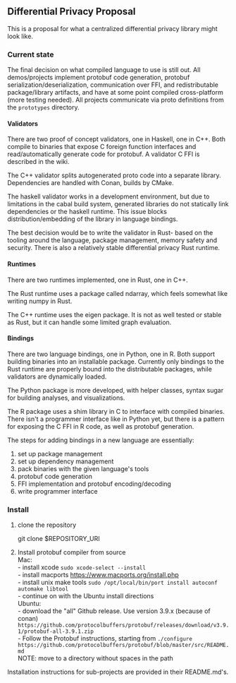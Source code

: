 ## Differential Privacy Proposal

This is a proposal for what a centralized differential privacy library might look like.  

### Current state
The final decision on what compiled language to use is still out. All demos/projects implement protobuf code generation, protobuf serialization/deserialization, communication over FFI, and redistributable package/library artifacts, and have at some point compiled cross-platform (more testing needed). All projects communicate via proto definitions from the `prototypes` directory.  

#### Validators
There are two proof of concept validators, one in Haskell, one in C++. Both compile to binaries that expose C foreign function interfaces and read/automatically generate code for protobuf. A validator C FFI is described in the wiki.  

The C++ validator splits autogenerated proto code into a separate library. Dependencies are handled with Conan, builds by CMake.  

The haskell validator works in a development environment, but due to limitations in the cabal build system, generated libraries do not statically link dependencies or the haskell runtime. This issue blocks distribution/embedding of the library in language bindings.  

The best decision would be to write the validator in Rust- based on the tooling around the language, package management, memory safety and security. There is also a relatively stable differential privacy Rust runtime.  

#### Runtimes
There are two runtimes implemented, one in Rust, one in C++.   

The Rust runtime uses a package called ndarray, which feels somewhat like writing numpy in Rust.  

The C++ runtime uses the eigen package. It is not as well tested or stable as Rust, but it can handle some limited graph evaluation.  

#### Bindings
There are two language bindings, one in Python, one in R. Both support building binaries into an installable package. Currently only bindings to the Rust runtime are properly bound into the distributable packages, while validators are dynamically loaded.  

The Python package is more developed, with helper classes, syntax sugar for building analyses, and visualizations.  

The R package uses a shim library in C to interface with compiled binaries. There isn't a programmer interface like in Python yet, but there is a pattern for exposing the C FFI in R code, as well as protobuf generation.  

The steps for adding bindings in a new language are essentially:  
1. set up package management  
2. set up dependency management  
3. pack binaries with the given language's tools  
4. protobuf code generation  
5. FFI implementation and protobuf encoding/decoding  
6. write programmer interface  


### Install
1. clone the repository  


    git clone $REPOSITORY_URI

2. Install protobuf compiler from source  
    Mac:  
        - install xcode `sudo xcode-select --install`  
        - install macports https://www.macports.org/install.php  
        - install unix make tools `sudo /opt/local/bin/port install autoconf automake libtool`  
        - continue on with the Ubuntu install directions  
    Ubuntu:  
        - download the "all" Github release. Use version 3.9.x (because of conan)  
          `https://github.com/protocolbuffers/protobuf/releases/download/v3.9.1/protobuf-all-3.9.1.zip`  
        - Follow the Protobuf instructions, starting from `./configure`  
          `https://github.com/protocolbuffers/protobuf/blob/master/src/README.md`  
          NOTE: move to a directory without spaces in the path  

Installation instructions for sub-projects are provided in their README.md's.
